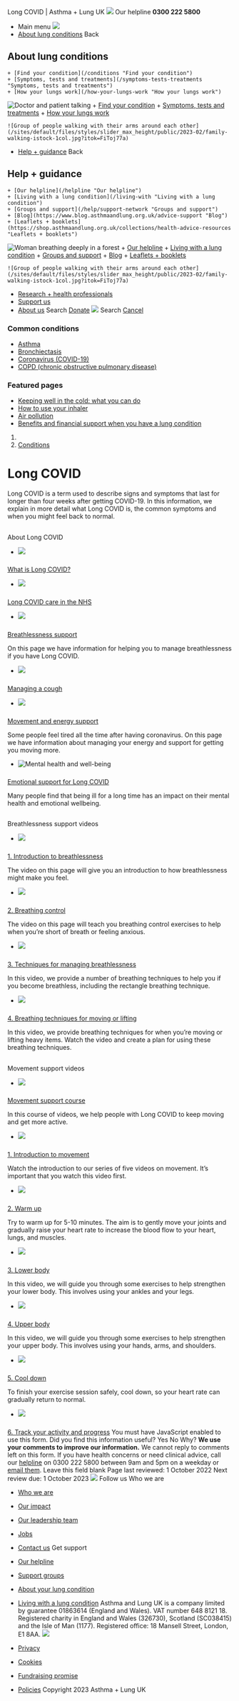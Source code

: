 
Long COVID | Asthma + Lung UK
 [![](/themes/custom/asthma-lung-uk/images/aluk-logo.png)](/ "Homepage")
 Our helpline **0300 222 5800**
* Main menu
![](/wingsuit/asthma-lung-uk/images/aluk-logo.png)
* [About lung conditions](#about "About lung conditions")
 Back
 
## About lung conditions
	+ [Find your condition](/conditions "Find your condition")
	+ [Symptoms, tests and treatments](/symptoms-tests-treatments "Symptoms, tests and treatments")
	+ [How your lungs work](/how-your-lungs-work "How your lungs work")
![Doctor and patient talking](/sites/default/files/styles/slider_max_height/public/2023-02/119589.jpg?itok=IfMKqhqJ)
	+ [Find your condition](/conditions)
	+ [Symptoms, tests and treatments](/symptoms-tests-treatments)
	+ [How your lungs work](/how-your-lungs-work)
	
	
	![Group of people walking with their arms around each other](/sites/default/files/styles/slider_max_height/public/2023-02/family-walking-istock-1col.jpg?itok=FiToj77a)
* [Help + guidance](#get-support "Help + guidance")
 Back
 
## Help + guidance
	+ [Our helpline](/helpline "Our helpline")
	+ [Living with a lung condition](/living-with "Living with a lung condition")
	+ [Groups and support](/help/support-network "Groups and support")
	+ [Blog](https://www.blog.asthmaandlung.org.uk/advice-support "Blog")
	+ [Leaflets + booklets](https://shop.asthmaandlung.org.uk/collections/health-advice-resources "Leaflets + booklets")
![Woman breathing deeply in a forest](/sites/default/files/styles/slider_max_height/public/2023-02/A%2BLUK%20Generic73.jpg?itok=IY-jWei3)
	+ [Our helpline](/helpline)
	+ [Living with a lung condition](/living-with)
	+ [Groups and support](/help/support-network)
	+ [Blog](https://www.blog.asthmaandlung.org.uk/advice-support)
	+ [Leaflets + booklets](https://shop.asthmaandlung.org.uk/collections/health-advice-resources "Leaflets and booklets about lung conditions")
	
	
	![Group of people walking with their arms around each other](/sites/default/files/styles/slider_max_height/public/2023-02/family-walking-istock-1col.jpg?itok=FiToj77a)
* [Research + health professionals](/research-health-professionals "Research + health professionals")
* [Support us](/support-us "Support us")
* [About us](/about-us "About us")
Search
[Donate](https://action.asthmaandlung.org.uk/page/99720/donate/1?ea_tracking_id=General_WebsiteALUK_Header_Regular "Donate") 
 [![](/themes/custom/asthma-lung-uk/images/aluk-logo.png)](/ "Homepage")
Search
[Cancel](#)
### Common conditions
* [Asthma](/conditions/asthma)
* [Bronchiectasis](/conditions/bronchiectasis)
* [Coronavirus (COVID-19)](/conditions/coronavirus)
* [COPD (chronic obstructive pulmonary disease)](/conditions/copd-chronic-obstructive-pulmonary-disease)
### Featured pages
* [Keeping well in the cold: what you can do](/living-with/cold-weather)
* [How to use your inhaler](/living-with/inhaler-videos)
* [Air pollution](/living-with/air-pollution)
* [Benefits and financial support when you have a lung condition](/living-with/benefits)
1. 
3. [Conditions](/conditions)
# Long COVID
Long COVID is a term used to describe signs and symptoms that last for longer than four weeks after getting COVID-19. In this information, we explain in more detail what Long COVID is, the common symptoms and when you might feel back to normal.
## 
 About Long COVID
* ![](/sites/default/files/styles/listing_image_mobile_x1/public/iStock-960423772-comp.jpg?h=5671fc5d&itok=P-uDliQo)
### 
 [What is Long COVID?](/conditions/long-covid/what-long-covid)
* ![](/sites/default/files/styles/listing_image_mobile_x1/public/iStock-1181228916_comp.jpg?h=ea95bb15&itok=LWSAaZWw)
### 
 [Long COVID care in the NHS](/conditions/long-covid/long-covid-care-nhs)
* ![](/sites/default/files/styles/listing_image_mobile_x1/public/iStock-1218382966-comp.jpg?h=ea95bb15&itok=VEcDgv_8)
### 
 [Breathlessness support](/conditions/long-covid/breathlessness-support)
 
 On this page we have information for helping you to manage breathlessness if you have Long COVID.
* ![](/sites/default/files/styles/listing_image_mobile_x1/public/iStock-960423772-comp.jpg?h=5671fc5d&itok=P-uDliQo)
### 
 [Managing a cough](/conditions/long-covid/managing-cough)
* ![](/sites/default/files/styles/listing_image_mobile_x1/public/iStock-1214882034-cop.jpg?h=ea95bb15&itok=zs1FDKbx)
### 
 [Movement and energy support](/conditions/long-covid/movement-energy-support)
 
 Some people feel tired all the time after having coronavirus. On this page we have information about managing your energy and support for getting you moving more.
* ![Mental health and well-being](/sites/default/files/styles/listing_image_mobile_x1/public/2023-02/SER070_mentalhealth_380x178.jpg?h=8161599e&itok=O5cPayK4)
### 
 [Emotional support for Long COVID](/conditions/long-covid/emotional-support-long-covid)
 
 Many people find that being ill for a long time has an impact on their mental health and emotional wellbeing.
## 
 Breathlessness support videos
* ![](/sites/default/files/styles/listing_image_mobile_x1/public/1-intro-breathlessness_0.png?h=9b087389&itok=z24tYS_E)
### 
 [1. Introduction to breathlessness](/conditions/long-covid/1-introduction-breathlessness)
 
 The video on this page will give you an introduction to how breathlessness might make you feel.
* ![](/sites/default/files/styles/listing_image_mobile_x1/public/2-breathing-control.png?h=9b087389&itok=1caUuoXG)
### 
 [2. Breathing control](/conditions/long-covid/2-breathing-control)
 
 The video on this page will teach you breathing control exercises to help when you’re short of breath or feeling anxious.
* ![](/sites/default/files/styles/listing_image_mobile_x1/public/3-techniques-for-managing-breathlessness.png?h=9b087389&itok=jAKymGyB)
### 
 [3. Techniques for managing breathlessness](/conditions/long-covid/3-techniques-managing-breathlessness)
 
 In this video, we provide a number of breathing techniques to help you if you become breathless, including the rectangle breathing technique.
* ![](/sites/default/files/styles/listing_image_mobile_x1/public/4-moving-or-lifting.png?h=9b087389&itok=NrFADLB-)
### 
 [4. Breathing techniques for moving or lifting](/conditions/long-covid/4-breathing-techniques-moving-or-lifting)
 
 In this video, we provide breathing techniques for when you’re moving or lifting heavy items. Watch the video and create a plan for using these breathing techniques.
## 
 Movement support videos
* ![](/sites/default/files/styles/listing_image_mobile_x1/public/BLF%20-%20Health%20-%20Charing%20Cross%20London%20-%20074%20%28Custom%29.jpg?h=6f3285a6&itok=NmfboWuy)
### 
 [Movement support course](/conditions/long-covid/movement-support-course)
 
 In this course of videos, we help people with Long COVID to keep moving and get more active.
* ![](/sites/default/files/styles/listing_image_mobile_x1/public/1-intro-movement.png?h=9b087389&itok=hd6lhk-D)
### 
 [1. Introduction to movement](/conditions/long-covid/1-introduction-movement)
 
 Watch the introduction to our series of five videos on movement. It’s important that you watch this video first.
* ![](/sites/default/files/styles/listing_image_mobile_x1/public/2-warm-up.png?h=9b087389&itok=rKOV21HZ)
### 
 [2. Warm up](/conditions/long-covid/2-warm)
 
 Try to warm up for 5-10 minutes. The aim is to gently move your joints and gradually raise your heart rate to increase the blood flow to your heart, lungs, and muscles.
* ![](/sites/default/files/styles/listing_image_mobile_x1/public/3-lower-body.png?h=9b087389&itok=GD26z1XX)
### 
 [3. Lower body](/conditions/long-covid/3-lower-body)
 
 In this video, we will guide you through some exercises to help strengthen your lower body. This involves using your ankles and your legs.
* ![](/sites/default/files/styles/listing_image_mobile_x1/public/4-upper-body.png?h=9b087389&itok=emn29Af-)
### 
 [4. Upper body](/conditions/long-covid/4-upper-body)
 
 In this video, we will guide you through some exercises to help strengthen your upper body. This involves using your hands, arms, and shoulders.
* ![](/sites/default/files/styles/listing_image_mobile_x1/public/5-cool-down.png?h=9b087389&itok=w7aEKBdr)
### 
 [5. Cool down](/conditions/long-covid/5-cool-down)
 
 To finish your exercise session safely, cool down, so your heart rate can gradually return to normal.
* ![](/sites/default/files/styles/listing_image_mobile_x1/public/6-track-your-activity.png?h=9b087389&itok=1zJupuWT)
### 
 [6. Track your activity and progress](/conditions/long-covid/6-track-your-activity-progress)
You must have JavaScript enabled to use this form.
Did you find this information useful?
Yes
No
Why?
**We use your comments to improve our information.** We cannot reply to comments left on this form. If you have health concerns or need clinical advice, call our [helpline](/helpline) on 0300 222 5800 between 9am and 5pm on a weekday or [email them](/helpline).
Leave this field blank
Page last reviewed: 
1 October 2022
Next review due: 
1 October 2023
 [![](/sites/default/files/2023-01/footer-logo%20%281%29.png)](/ "Homepage")
Follow us
 Who we are
 
* [Who we are](/about-us/who-we-are)
* [Our impact](/about-us/our-impact)
* [Our leadership team](/about-us/our-leadership-team)
* [Jobs](/work-us)
* [Contact us](/about-us/contact-us)
 Get support
 
* [Our helpline](/helpline)
* [Support groups](/help/support-network)
* [About your lung condition](/conditions)
* [Living with a lung condition](/living-with)
Asthma and Lung UK is a company limited by guarantee 01863614 (England and Wales). VAT number 648 8121 18.
Registered charity in England and Wales (326730), Scotland (SC038415) and the Isle of Man (1177). Registered office: 18 Mansell Street, London, E1 8AA.
[![](/sites/default/files/2023-01/reg-logo%20%281%29.png)](https://www.fundraisingregulator.org.uk)
![]()
![]()
* [Privacy](/privacy-policy)
* [Cookies](/cookies-how-we-use-them)
* [Fundraising promise](/fundraising-promise)
* [Policies](/about-us/policies)
 Copyright 2023 Asthma + Lung UK
 
